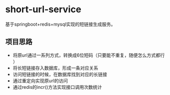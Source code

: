 # short-url-service
基于springboot+redis+mysql实现的短链接生成服务。
##  项目思路

-  将原url通过一系列方式，转换成6位短码（只要能不重复，随便怎么方式都行 ）
-  将长短链接存入数据库，形成一条对应关系 
-  访问短链接的时候，在数据库找到对应的长链接 
-  通过重定向实现原url的访问 
-  通过redis的incr()方法实现接口调用次数统计
